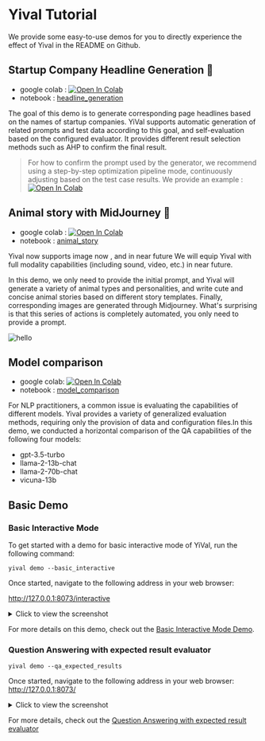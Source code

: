 <!-- markdownlint-disable MD033 -->
# Yival Tutorial

We provide some easy-to-use demos for you to directly experience the effect
of Yival in the README on Github.

## Startup Company Headline Generation 🤖

* google colab : [![Open In Colab](https://colab.research.google.com/assets/colab-badge.svg)](https://colab.research.google.com/drive/1EiWUL8rE_kfNLXVPowCWCh6hwHFagvs_?usp=sharing)
* notebook : [headline_generation](./headline_generation.ipynb)

The goal of this demo is to generate corresponding page headlines based on the
names of startup companies. YiVal supports automatic generation of related prompts
and test data according to this goal, and self-evaluation based on the configured
evaluator. It provides different result selection methods such as AHP to confirm
the final result.

>For how to confirm the prompt used by the generator, we recommend using a
step-by-step optimization pipeline mode, continuously adjusting based on
the test case results. We provide an example : [![Open In Colab](https://colab.research.google.com/assets/colab-badge.svg)](https://colab.research.google.com/drive/1tr5s_adAPmI9Mv6Zz97JnTGIh3mGojsi?usp=sharing)

## Animal story with MidJourney 🐯

* google colab : [![Open In Colab](https://colab.research.google.com/assets/colab-badge.svg)](https://colab.research.google.com/drive/1DgtDZghleiLEaaNF7f4vSGJ4ChDVls2X?usp=sharing)
* notebook : [animal_story](./animal_story.ipynb)

Yival now supports image now , and in near future We will equip Yival
with full modality capabilities (including sound, video, etc.) in
near future.

In this demo, we only need to provide the initial prompt, and Yival will
generate a variety of animal types and personalities, and write cute and
concise animal stories based on different story templates. Finally,
corresponding images are generated through Midjourney. What's surprising
is that this series of actions is completely automated, you only need to
provide a prompt.

![hello](https://uninaruto.oss-cn-shanghai.aliyuncs.com/img/816211693805398_.pic_hd.jpg)

## Model comparison

* google colab: [![Open In Colab](https://colab.research.google.com/assets/colab-badge.svg)](https://colab.research.google.com/drive/1DgtDZghleiLEaaNF7f4vSGJ4ChDVls2X?usp=sharing)
* notebook : [model_comparison](./model_comparison.ipynb)

For NLP practitioners, a common issue is evaluating the capabilities of
different models. Yival provides a variety of generalized evaluation methods,
requiring only the provision of data and configuration files.In this demo,
we conducted a horizontal comparison of the QA capabilities of the following
four models:

* gpt-3.5-turbo
* llama-2-13b-chat
* llama-2-70b-chat
* vicuna-13b

## Basic Demo

### Basic Interactive Mode

To get started with a demo for basic interactive mode of YiVal, run the following
command:

```shell
yival demo --basic_interactive
```

Once started, navigate to the following address in your web browser:

<http://127.0.0.1:8073/interactive>
<details>
  <summary>Click to view the screenshot</summary>
  
  ![Screenshot 2023-08-17 at 10 55 31 PM](https://github.com/YiVal/YiVal/assets/1544154/a720c3ad-1288-4830-8a3d-377d9827f46e)
  
</details>

For more details on this demo, check out the [Basic Interactive Mode Demo](https://github.com/YiVal/YiVal/blob/master/docs/docs/basic_interactive_mode.md#demo).

### Question Answering with expected result evaluator

```shell
yival demo --qa_expected_results
```

Once started, navigate to the following address in your web browser:
<http://127.0.0.1:8073/>
<details>
  <summary>Click to view the screenshot</summary>
  
 <img width="1288" alt="Screenshot 2023-08-18 at 1 11 44 AM" src="https://github.com/YiVal/YiVal/assets/1544154/4e9a182f-07ba-413e-9160-f38bfdc743ce">

</details>

For more details, check out the [Question Answering with expected result evaluator](https://github.com/YiVal/YiVal/blob/master/docs/qa_expected_results.md#demo)
